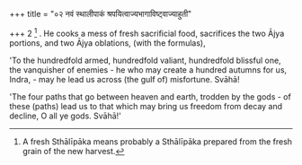 +++
title = "०२ नवं स्थालीपाकं श्रपयित्वाज्यभागाविष्ट्वाज्याहुती"

+++
2 [^2] . He cooks a mess of fresh sacrificial food, sacrifices the two Ājya portions, and two Ājya oblations, (with the formulas),


[^2]:  A fresh Sthālīpāka means probably a Sthālīpāka prepared from the fresh grain of the new harvest.


'To the hundredfold armed, hundredfold valiant, hundredfold blissful one, the vanquisher of enemies - he who may create a hundred autumns for us, Indra, - may he lead us across (the gulf of) misfortune. Svāhā!

'The four paths that go between heaven and earth, trodden by the gods - of these (paths) lead us to that which may bring us freedom from decay and decline, O all ye gods. Svāhā!'
